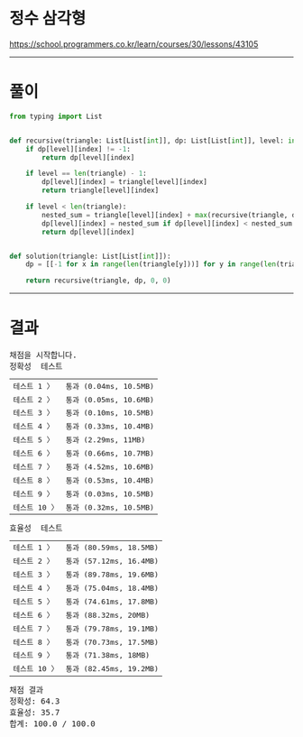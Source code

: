# 정수 삼각형

https://school.programmers.co.kr/learn/courses/30/lessons/43105

----

# 풀이

```python
from typing import List


def recursive(triangle: List[List[int]], dp: List[List[int]], level: int, index: int):
    if dp[level][index] != -1:
        return dp[level][index]

    if level == len(triangle) - 1:
        dp[level][index] = triangle[level][index]
        return triangle[level][index]

    if level < len(triangle):
        nested_sum = triangle[level][index] + max(recursive(triangle, dp, level + 1, index), recursive(triangle, dp, level + 1, index + 1))
        dp[level][index] = nested_sum if dp[level][index] < nested_sum else dp[level][index]
        return dp[level][index]


def solution(triangle: List[List[int]]):
    dp = [[-1 for x in range(len(triangle[y]))] for y in range(len(triangle))]

    return recursive(triangle, dp, 0, 0)
```

----

# 결과

<pre class="console-content"><div></div><div class="console-heading">채점을 시작합니다.</div><div class="console-message">정확성  테스트</div><table class="console-test-group" data-category="correctness"><tbody><tr data-testcase-id="30294"><td valign="top" class="td-label">테스트 1 <span>〉</span></td><td class="result passed">통과 (0.04ms, 10.5MB)</td></tr><tr data-testcase-id="30295"><td valign="top" class="td-label">테스트 2 <span>〉</span></td><td class="result passed">통과 (0.05ms, 10.6MB)</td></tr><tr data-testcase-id="30296"><td valign="top" class="td-label">테스트 3 <span>〉</span></td><td class="result passed">통과 (0.10ms, 10.5MB)</td></tr><tr data-testcase-id="30297"><td valign="top" class="td-label">테스트 4 <span>〉</span></td><td class="result passed">통과 (0.33ms, 10.4MB)</td></tr><tr data-testcase-id="33493"><td valign="top" class="td-label">테스트 5 <span>〉</span></td><td class="result passed">통과 (2.29ms, 11MB)</td></tr><tr data-testcase-id="33494"><td valign="top" class="td-label">테스트 6 <span>〉</span></td><td class="result passed">통과 (0.66ms, 10.7MB)</td></tr><tr data-testcase-id="33495"><td valign="top" class="td-label">테스트 7 <span>〉</span></td><td class="result passed">통과 (4.52ms, 10.6MB)</td></tr><tr data-testcase-id="33496"><td valign="top" class="td-label">테스트 8 <span>〉</span></td><td class="result passed">통과 (0.53ms, 10.4MB)</td></tr><tr data-testcase-id="33497"><td valign="top" class="td-label">테스트 9 <span>〉</span></td><td class="result passed">통과 (0.03ms, 10.5MB)</td></tr><tr data-testcase-id="33498"><td valign="top" class="td-label">테스트 10 <span>〉</span></td><td class="result passed">통과 (0.32ms, 10.5MB)</td></tr></tbody></table><div class="console-message">효율성  테스트</div><table class="console-test-group" data-category="effectiveness"><tbody><tr data-testcase-id="33483"><td valign="top" class="td-label">테스트 1 <span>〉</span></td><td class="result passed">통과 (80.59ms, 18.5MB)</td></tr><tr data-testcase-id="33484"><td valign="top" class="td-label">테스트 2 <span>〉</span></td><td class="result passed">통과 (57.12ms, 16.4MB)</td></tr><tr data-testcase-id="33485"><td valign="top" class="td-label">테스트 3 <span>〉</span></td><td class="result passed">통과 (89.78ms, 19.6MB)</td></tr><tr data-testcase-id="33486"><td valign="top" class="td-label">테스트 4 <span>〉</span></td><td class="result passed">통과 (75.04ms, 18.4MB)</td></tr><tr data-testcase-id="33487"><td valign="top" class="td-label">테스트 5 <span>〉</span></td><td class="result passed">통과 (74.61ms, 17.8MB)</td></tr><tr data-testcase-id="33488"><td valign="top" class="td-label">테스트 6 <span>〉</span></td><td class="result passed">통과 (88.32ms, 20MB)</td></tr><tr data-testcase-id="33489"><td valign="top" class="td-label">테스트 7 <span>〉</span></td><td class="result passed">통과 (79.78ms, 19.1MB)</td></tr><tr data-testcase-id="33490"><td valign="top" class="td-label">테스트 8 <span>〉</span></td><td class="result passed">통과 (70.73ms, 17.5MB)</td></tr><tr data-testcase-id="33491"><td valign="top" class="td-label">테스트 9 <span>〉</span></td><td class="result passed">통과 (71.38ms, 18MB)</td></tr><tr data-testcase-id="33492"><td valign="top" class="td-label">테스트 10 <span>〉</span></td><td class="result passed">통과 (82.45ms, 19.2MB)</td></tr></tbody></table><div class="console-heading">채점 결과</div><div class="console-message">정확성: 64.3</div><div class="console-message">효율성: 35.7</div><div class="console-message">합계: 100.0 / 100.0</div></pre>